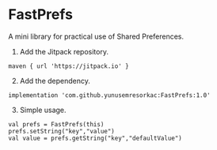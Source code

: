 # FastPrefs
A mini library for practical use of Shared Preferences.

1. Add the Jitpack repository.
```
maven { url 'https://jitpack.io' }
```
2. Add the dependency.
```
implementation 'com.github.yunusemresorkac:FastPrefs:1.0'

```
3. Simple usage.
```
val prefs = FastPrefs(this)
prefs.setString("key","value")
val value = prefs.getString("key","defaultValue")
```
